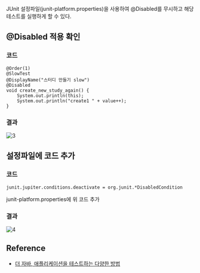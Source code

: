 JUnit 설정파일(junit-platform.properties)을 사용하여 \@Disabled를 무시하고 해당 테스트를 실행하게 할 수 있다.

## \@Disabled 적용 확인
### 코드
```
@Order(1)
@SlowTest
@DisplayName("스터디 만들기 slow")
@Disabled
void create_new_study_again() {
    System.out.println(this);
    System.out.println("create1 " + value++);
}
```

### 결과
![3](https://raw.githubusercontent.com/smpark1020/tistory-smpark/master/images/%5BJUnit5%5D%20junit-platform.properties/3.PNG)   

## 설정파일에 코드 추가
### 코드
```
junit.jupiter.conditions.deactivate = org.junit.*DisabledCondition
```
junit-platform.properties에 위 코드 추가

### 결과
![4](https://raw.githubusercontent.com/smpark1020/tistory-smpark/master/images/%5BJUnit5%5D%20junit-platform.properties/4.PNG)

## Reference
* [더 자바, 애플리케이션을 테스트하는 다양한 방법](https://www.inflearn.com/course/%EA%B0%9C%EB%B0%9C%EC%9E%90-%EC%9D%B8%ED%84%B0%EB%B7%B0?inst=9746dbc4)